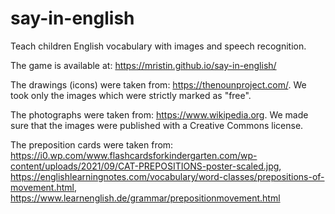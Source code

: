 # say-in-english
Teach children English vocabulary with images and speech recognition.

The game is available at:
https://mristin.github.io/say-in-english/

The drawings (icons) were taken from: https://thenounproject.com/.
We took only the images which were strictly marked as "free".

The photographs were taken from: https://www.wikipedia.org.
We made sure that the images were published with a Creative Commons license.

The preposition cards were taken from: https://i0.wp.com/www.flashcardsforkindergarten.com/wp-content/uploads/2021/09/CAT-PREPOSITIONS-poster-scaled.jpg, https://englishlearningnotes.com/vocabulary/word-classes/prepositions-of-movement.html, https://www.learnenglish.de/grammar/prepositionmovement.html
